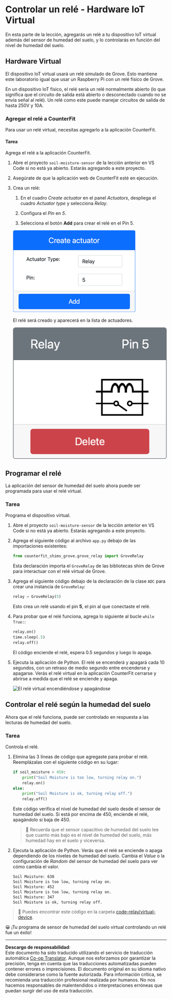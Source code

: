 <!--
CO_OP_TRANSLATOR_METADATA:
{
  "original_hash": "f8f541ee945545017a51aaf309aa37c3",
  "translation_date": "2025-08-26T14:36:52+00:00",
  "source_file": "2-farm/lessons/3-automated-plant-watering/virtual-device-relay.md",
  "language_code": "es"
}
-->
# Controlar un relé - Hardware IoT Virtual

En esta parte de la lección, agregarás un relé a tu dispositivo IoT virtual además del sensor de humedad del suelo, y lo controlarás en función del nivel de humedad del suelo.

## Hardware Virtual

El dispositivo IoT virtual usará un relé simulado de Grove. Esto mantiene este laboratorio igual que usar un Raspberry Pi con un relé físico de Grove.

En un dispositivo IoT físico, el relé sería un relé normalmente abierto (lo que significa que el circuito de salida está abierto o desconectado cuando no se envía señal al relé). Un relé como este puede manejar circuitos de salida de hasta 250V y 10A.

### Agregar el relé a CounterFit

Para usar un relé virtual, necesitas agregarlo a la aplicación CounterFit.

#### Tarea

Agrega el relé a la aplicación CounterFit.

1. Abre el proyecto `soil-moisture-sensor` de la lección anterior en VS Code si no está ya abierto. Estarás agregando a este proyecto.

1. Asegúrate de que la aplicación web de CounterFit esté en ejecución.

1. Crea un relé:

    1. En el cuadro *Create actuator* en el panel *Actuators*, despliega el cuadro *Actuator type* y selecciona *Relay*.

    1. Configura el *Pin* en *5*.

    1. Selecciona el botón **Add** para crear el relé en el Pin 5.

    ![Configuración del relé](../../../../../translated_images/counterfit-create-relay.fa7c40fd0f2f6afc33b35ea94fcb235085be4861e14e3fe6b9b7bcfc82d1c888.es.png)

    El relé será creado y aparecerá en la lista de actuadores.

    ![Relé creado](../../../../../translated_images/counterfit-relay.bbf74c1dbdc8b9acd983367fcbd06703a402aefef6af54ddb28e11307ba8a12c.es.png)

## Programar el relé

La aplicación del sensor de humedad del suelo ahora puede ser programada para usar el relé virtual.

### Tarea

Programa el dispositivo virtual.

1. Abre el proyecto `soil-moisture-sensor` de la lección anterior en VS Code si no está ya abierto. Estarás agregando a este proyecto.

1. Agrega el siguiente código al archivo `app.py` debajo de las importaciones existentes:

    ```python
    from counterfit_shims_grove.grove_relay import GroveRelay
    ```

    Esta declaración importa el `GroveRelay` de las bibliotecas shim de Grove para interactuar con el relé virtual de Grove.

1. Agrega el siguiente código debajo de la declaración de la clase `ADC` para crear una instancia de `GroveRelay`:

    ```python
    relay = GroveRelay(5)
    ```

    Esto crea un relé usando el pin **5**, el pin al que conectaste el relé.

1. Para probar que el relé funciona, agrega lo siguiente al bucle `while True:`:

    ```python
    relay.on()
    time.sleep(.5)
    relay.off()
    ```

    El código enciende el relé, espera 0.5 segundos y luego lo apaga.

1. Ejecuta la aplicación de Python. El relé se encenderá y apagará cada 10 segundos, con un retraso de medio segundo entre encenderse y apagarse. Verás el relé virtual en la aplicación CounterFit cerrarse y abrirse a medida que el relé se enciende y apaga.

    ![El relé virtual encendiéndose y apagándose](../../../../../images/virtual-relay-turn-on-off.gif)

## Controlar el relé según la humedad del suelo

Ahora que el relé funciona, puede ser controlado en respuesta a las lecturas de humedad del suelo.

### Tarea

Controla el relé.

1. Elimina las 3 líneas de código que agregaste para probar el relé. Reemplázalas con el siguiente código en su lugar:

    ```python
    if soil_moisture > 450:
        print("Soil Moisture is too low, turning relay on.")
        relay.on()
    else:
        print("Soil Moisture is ok, turning relay off.")
        relay.off()
    ```

    Este código verifica el nivel de humedad del suelo desde el sensor de humedad del suelo. Si está por encima de 450, enciende el relé, apagándolo si baja de 450.

    > 💁 Recuerda que el sensor capacitivo de humedad del suelo lee que cuanto más bajo es el nivel de humedad del suelo, más humedad hay en el suelo y viceversa.

1. Ejecuta la aplicación de Python. Verás que el relé se enciende o apaga dependiendo de los niveles de humedad del suelo. Cambia el *Value* o la configuración de *Random* del sensor de humedad del suelo para ver cómo cambia el valor.

    ```output
    Soil Moisture: 638
    Soil Moisture is too low, turning relay on.
    Soil Moisture: 452
    Soil Moisture is too low, turning relay on.
    Soil Moisture: 347
    Soil Moisture is ok, turning relay off.
    ```

> 💁 Puedes encontrar este código en la carpeta [code-relay/virtual-device](../../../../../2-farm/lessons/3-automated-plant-watering/code-relay/virtual-device).

😀 ¡Tu programa de sensor de humedad del suelo virtual controlando un relé fue un éxito!

---

**Descargo de responsabilidad**:  
Este documento ha sido traducido utilizando el servicio de traducción automática [Co-op Translator](https://github.com/Azure/co-op-translator). Aunque nos esforzamos por garantizar la precisión, tenga en cuenta que las traducciones automatizadas pueden contener errores o imprecisiones. El documento original en su idioma nativo debe considerarse como la fuente autorizada. Para información crítica, se recomienda una traducción profesional realizada por humanos. No nos hacemos responsables de malentendidos o interpretaciones erróneas que puedan surgir del uso de esta traducción.